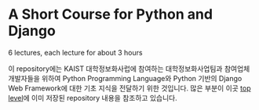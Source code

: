 # A Short Course for Python and Django
6 lectures, each lecture for about 3 hours 

이 repository에는 KAIST 대학정보화사럽에 참여하는 대학정보화사업팀과 참여업체 개발자들을 위하여 Python Programming Language와 Python 기반의 Django Web Framework에 대한 기초 지식을 전달하기 위한 것입니다.
많은 부분이 이곳 [top level](https://github.com/YoonJoon/)에 이미 저장된 repository 내용을 참조하고 있습니다.

